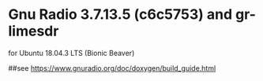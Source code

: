 
# Gnu Radio 3.7.13.5 (c6c5753) and gr-limesdr
for Ubuntu 18.04.3 LTS (Bionic Beaver)

##see https://www.gnuradio.org/doc/doxygen/build_guide.html
